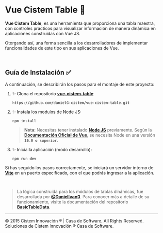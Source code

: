 # **Vue Cistem Table** 🚀

**Vue Cistem Table**, es una herramienta que proporciona una tabla maestra, con controles practicos para visualizar información de manera dinámica en aplicaciones construidas con Vue JS.

Otorgando así, una forma sencilla a los desarrolladores de implementar funcionalidades de este tipo en sus aplicaciones de Vue.

<br>

## **Guía de Instalación** ✅

A continuación, se describirán los pasos para el montaje de este proyecto:

1. ✨ Clona el repositorio **[vue-cistem-table](https://github.com/danielG-cistem/vue-cistem-table.git)**:

    ```
    https://github.com/danielG-cistem/vue-cistem-table.git
    ```

2. ✨ Instala los modulos de Node JS: 

    ```
    npm install
    ```

    > **Nota**: Necesitas tener instalado **[Node JS](https://nodejs.org/en/)** previamente. Según la **[Documentación Oficial de Vue](https://vuejs.org/guide/quick-start.html#creating-a-vue-application)**, se necesita Node en una versión **```16.0 o superior```**.

3. ✨ Inicia la aplicación (modo desarrollo):

    ```
    npm run dev
    ```

Si has seguido los pasos correctamente, se iniciará un servidor interno de **[Vite](https://vitejs.dev/)** en un puerto especifícado, con el que podrás ingresar a la aplicación.

<br>

> La lógica construida para los módulos de tablas dinámicas, fue desarrollada por **[@DanielIvan0](https://github.com/DanielIvan0)**. Para conocer más a detalle de su funcionamiento, visite la documentación del repositorio **[BasicTableData](https://github.com/DanielIvan0/BasicTableData)**.

---
© 2015 Cistem Innovación ® | Casa de Software. All Rights Reserved.
Soluciones de Cistem Innovación ® Casa de Software.
